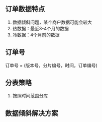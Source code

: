 ## 订单数据特点
1. 数据倾斜问题，某个商户数据可能会较大
2. 热数据：最近3-4个月的数据
3. 冷数据：4个月前的数据

## 订单号
订单号 = (版本号，分片编号，时间，订单编号)

## 分表策略
1. 按照时间范围分库

## 数据倾斜解决方案
